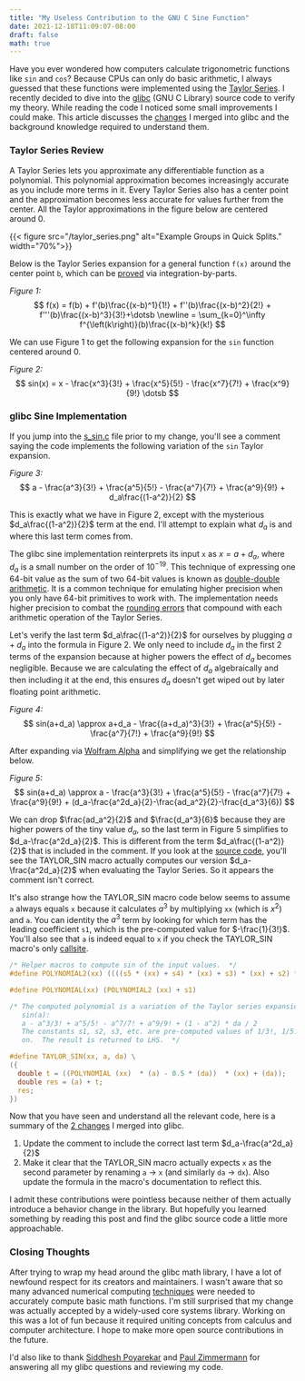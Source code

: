 ```yaml
---
title: "My Useless Contribution to the GNU C Sine Function"
date: 2021-12-18T11:09:07-08:00
draft: false
math: true
---
```


Have you ever wondered how computers calculate trigonometric functions like `sin` and `cos`? Because CPUs can only do basic arithmetic, I always guessed that these functions were implemented using the [Taylor Series](https://en.wikipedia.org/wiki/Taylor_series). I recently decided to dive into the [glibc](https://www.gnu.org/software/libc/) (GNU C Library) source code to verify my theory. While reading the code I noticed some small improvements I could make. This article discusses the [changes](https://patchwork.sourceware.org/project/glibc/patch/20211212183503.9332-1-akilawelihinda@ucla.edu/) I merged into glibc and the background knowledge required to understand them.

### Taylor Series Review
A Taylor Series lets you approximate any differentiable function as a polynomial. This polynomial approximation becomes increasingly accurate as you include more terms in it. Every Taylor Series also has a center point and the approximation becomes less accurate for values further from the center. All the Taylor approximations in the figure below are centered around 0.

{{< figure src="/taylor_series.png" alt="Example Groups in Quick Splits." width="70%">}}


Below is the Taylor Series expansion for a general function `f(x)` around the center point `b`, which can be [proved](https://math.stackexchange.com/questions/706282/how-are-the-taylor-series-derived) via integration-by-parts.

*Figure 1:*
$$
f(x) = f(b) + f'(b)\frac{(x-b)^1}{1!} + f''(b)\frac{(x-b)^2}{2!} + f'''(b)\frac{(x-b)^3}{3!}+\dotsb \newline = \sum_{k=0}^\infty f^{\left(k\right)}(b)\frac{(x-b)^k}{k!}
$$

We can use Figure 1 to get the following expansion for the `sin` function centered around 0.

*Figure 2:*
$$
sin(x) = x - \frac{x^3}{3!} + \frac{x^5}{5!} - \frac{x^7}{7!} + \frac{x^9}{9!} \dotsb
$$

### glibc Sine Implementation

If you jump into the [s_sin.c](https://github.com/bminor/glibc/blob/release/2.34/master/sysdeps/ieee754/dbl-64/s_sin.c#L56) file prior to my change, you'll see a comment saying the code implements the following variation of the `sin` Taylor expansion.

*Figure 3:*
$$
a - \frac{a^3}{3!} + \frac{a^5}{5!} - \frac{a^7}{7!} + \frac{a^9}{9!} + d_a\frac{(1-a^2)}{2}
$$

This is exactly what we have in Figure 2, except with the mysterious $d_a\frac{(1-a^2)}{2}$ term at the end. I'll attempt to explain what $d_a$ is and where this last term comes from. 

The glibc sine implementation reinterprets its input `x` as $x=a+d_a$, where $d_a$ is a small number on the order of $10^{-19}$. This technique of expressing one 64-bit value as the sum of two 64-bit values is known as [double-double arithmetic](https://en.wikipedia.org/wiki/Quadruple-precision_floating-point_format#Double-double_arithmetic). It is a common technique for emulating higher precision when you only have 64-bit primitives to work with. The implementation needs higher precision to combat the [rounding errors](https://floating-point-gui.de/errors/rounding/) that compound with each arithmetic operation of the Taylor Series.

Let's verify the last term $d_a\frac{(1-a^2)}{2}$ for ourselves by plugging $a+d_a$ into the formula in Figure 2. We only need to include $d_a$ in the first 2 terms of the expansion because at higher powers the effect of $d_a$ becomes negligible. Because we are calculating the effect of $d_a$ algebraically and then including it at the end, this ensures $d_a$ doesn't get wiped out by later floating point arithmetic.

*Figure 4:*
$$
sin(a+d_a) \approx a+d_a - \frac{(a+d_a)^3}{3!} + \frac{a^5}{5!} - \frac{a^7}{7!} + \frac{a^9}{9!}
$$

After expanding via [Wolfram Alpha](https://www.wolframalpha.com/input/?i=a%2Bd+-+%28a%2Bd%29%5E3%2F3%21+%2B+a%5E5%2F5%21+-+a%5E7%2F7%21+%2B+a%5E9%2F9%21+-+%28a-+a%5E3%2F3%21+%2B+a%5E5%2F5%21+-+a%5E7%2F7%21+%2B+a%5E9%2F9%21%29) and simplifying we get the relationship below.

*Figure 5:*
$$
sin(a+d_a) \approx a - \frac{a^3}{3!} + \frac{a^5}{5!} - \frac{a^7}{7!} + \frac{a^9}{9!} + (d_a-\frac{a^2d_a}{2}-\frac{ad_a^2}{2}-\frac{d_a^3}{6})
$$

We can drop $\frac{ad_a^2}{2}$ and $\frac{d_a^3}{6}$ because they are higher powers of the tiny value $d_a$, so the last term in Figure 5 simplifies to $d_a-\frac{a^2d_a}{2}$. This is different from the term $d_a\frac{(1-a^2)}{2}$ that is included in the comment. If you look at the [source code](https://github.com/bminor/glibc/blob/release/2.34/master/sysdeps/ieee754/dbl-64/s_sin.c#L62), you'll see the TAYLOR_SIN macro actually computes our version $d_a-\frac{a^2d_a}{2}$ when evaluating the Taylor Series. So it appears the comment isn't correct.

It's also strange how the TAYLOR_SIN macro code below seems to assume `a` always equals `x` because it calculates $a^3$ by multiplying `xx` (which is $x^2$) and `a`. You can identity the $a^3$ term by looking for which term has the leading coefficient `s1`, which is the pre-computed value for $-\frac{1}{3!}$. You'll also see that `a` is indeed equal to `x` if you check the TAYLOR_SIN macro's only [callsite](https://github.com/bminor/glibc/blob/release/2.34/master/sysdeps/ieee754/dbl-64/s_sin.c#L129).

```c
/* Helper macros to compute sin of the input values.  */
#define POLYNOMIAL2(xx) ((((s5 * (xx) + s4) * (xx) + s3) * (xx) + s2) * (xx))

#define POLYNOMIAL(xx) (POLYNOMIAL2 (xx) + s1)

/* The computed polynomial is a variation of the Taylor series expansion for
   sin(a):
   a - a^3/3! + a^5/5! - a^7/7! + a^9/9! + (1 - a^2) * da / 2
   The constants s1, s2, s3, etc. are pre-computed values of 1/3!, 1/5! and so
   on.  The result is returned to LHS.  */

#define TAYLOR_SIN(xx, a, da) \
({									                                          \
  double t = ((POLYNOMIAL (xx)  * (a) - 0.5 * (da))  * (xx) + (da));	      \
  double res = (a) + t;							                              \
  res;									                                      \
})
```

Now that you have seen and understand all the relevant code, here is a summary of the [2 changes](https://patchwork.sourceware.org/project/glibc/patch/20211212183503.9332-1-akilawelihinda@ucla.edu/) I merged into glibc.

1. Update the comment to include the correct last term $d_a-\frac{a^2d_a}{2}$
2. Make it clear that the TAYLOR_SIN macro actually expects `x` as the second parameter by renaming `a` → `x` (and similarly `da` → `dx`). Also update the formula in the macro's documentation to reflect this.

I admit these contributions were pointless because neither of them actually introduce a behavior change in the library. But hopefully you learned something by reading this post and find the glibc source code a little more approachable.


### Closing Thoughts

After trying to wrap my head around the glibc math library, I have a lot of newfound respect for its creators and maintainers. I wasn't aware that so many advanced numerical computing [techniques](https://hal-ens-lyon.archives-ouvertes.fr/ensl-01529804/document) were needed to accurately compute basic math functions. I'm still surprised that my change was actually accepted by a widely-used core systems library. Working on this was a lot of fun because it required uniting concepts from calculus and computer architecture. I hope to make more open source contributions in the future.

I'd also like to thank [Siddhesh Poyarekar](https://twitter.com/siddhesh_p) and [Paul Zimmermann](https://members.loria.fr/PZimmermann/) for answering all my glibc questions and reviewing my code.